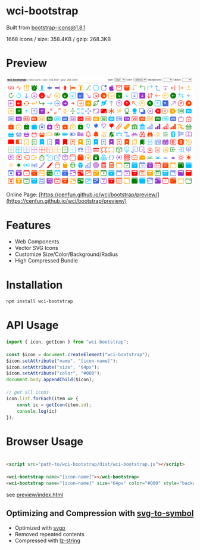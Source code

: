 # wci-bootstrap
Built from [bootstrap-icons@1.8.1](https://github.com/twbs/icons)  

1668 icons / size: 358.4KB / gzip: 268.3KB  



# Preview
![screenshot](preview/screenshot.png)

Online Page: [https://cenfun.github.io/wci/bootstrap/preview/](https://cenfun.github.io/wci/bootstrap/preview/)

# Features
* Web Components
* Vector SVG Icons 
* Customize Size/Color/Background/Radius
* High Compressed Bundle
# Installation
```sh
npm install wci-bootstrap
```
# API Usage
```js
import { icon, getIcon } from "wci-bootstrap";

const $icon = document.createElement("wci-bootstrap");
$icon.setAttribute("name", "[icon-name]");
$icon.setAttribute("size", "64px");
$icon.setAttribute("color", "#000");
document.body.appendChild($icon);

// get all icons
icon.list.forEach(item => {
    const ic = getIcon(item.id);
    console.log(ic)
});
```
# Browser Usage
```html

<script src="path-to/wci-bootstrap/dist/wci-bootstrap.js"></script>

<wci-bootstrap name="[icon-name]"></wci-bootstrap>
<wci-bootstrap name="[icon-name]" size="64px" color="#000" style="background:#f5f5f5;"></wci-bootstrap>
```
see [preview/index.html](preview/index.html)

## Optimizing and Compression with [svg-to-symbol](https://github.com/cenfun/svg-to-symbol)
* Optimized with [svgo](https://github.com/svg/svgo)
* Removed repeated contents
* Compressed with [lz-string](https://github.com/pieroxy/lz-string)
